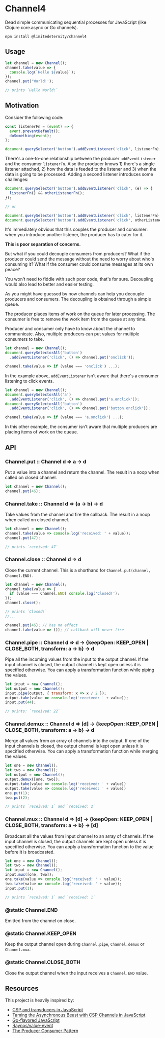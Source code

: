 # Channel4
Dead simple communicating sequential processes for JavaScript (like Clojure core.async or Go channels).

```shell
npm install @limitedeternity/channel4
```

## Usage

```js
let channel = new Channel();
channel.take(value => {
  console.log(`Hello ${value}`);
});
channel.put('World!');

// prints `Hello World!`
```

## Motivation
Consider the following code:

```js
const listenerFn = (event) => {
  event.preventDefault();
  doSomething(event);
};

document.querySelector('button').addEventListener('click', listenerFn);
```

There's a one-to-one relationship between the producer `addEventListener` and
the consumer `listenerFn`. Also the producer knows 1) there's a single listener
attached, 2) how the data is feeded to the listener and 3) when the data is
going to be processed.  Adding a second listener introduces some challenges:

```js
document.querySelector('button').addEventListener('click', (e) => {
  listenerFn() && otherListenerFn();
});

// or

document.querySelector('button').addEventListener('click', listenerFn);
document.querySelector('button').addEventListener('click', otherListenerFn);
```

It's immediately obvious that this couples the producer and consumer: when you
introduce another listener, the producer has to cater for it.

**This is poor separation of concerns.**

But what if you could decouple consumers from producers? What if the producer
could send the message without the need to worry about who's consuming it? What
if the consumer could consume messages at its own peace?

You won't need to fiddle with such poor code, that's for sure. Decoupling would
also lead to better and easier testing.

As you might have guessed by now channels can help you decouple producers and
consumers. The decoupling is obtained through a simple queue.

The producer places items of work on the queue for later processing.
The consumer is free to remove the work item from the queue at any time.

Producer and consumer only have to know about the channel to communicate.
Also, multiple producers can put values for multiple consumers to take.

```js
let channel = new Channel();
document.querySelectorAll('button')
  .addEventListener('click', () => channel.put('onclick'));

channel.take(value => if (value === 'onclick') ...);
```

In the example above, `addEventListener` isn't aware that there's a consumer
listening to click events.

```js
let channel = new Channel();
document.querySelectorAll('a')
  .addEventListener('click', () => channel.put('a.onclick'));
document.querySelectorAll('button')
  .addEventListener('click', () => channel.put('button.onclick'));

channel.take(value => if (value === 'a.onclick') ...);
```

In this other example, the consumer isn't aware that multiple producers are
placing items of work on the queue.

## API

### Channel.put :: Channel d => a -> d

Put a value into a channel and return the channel.
The result in a noop when called on closed channel.

```js
let channel = new Channel();
channel.put(46);
```

### Channel.take :: Channel d => (a -> b) -> d

Take values from the channel and fire the callback.
The result in a noop when called on closed channel.

```js
let channel = new Channel();
channel.take(value => console.log('received: ' + value));
channel.put(47);

// prints `received: 47`
```

### Channel.close :: Channel d => d

Close the current channel. This is a shorthand for `Channel.put(channel,
Channel.END)`.

```js
let channel = new Channel();
channel.take(value => {
  if (value === Channel.END) console.log('Closed!');
});
channel.close();

// prints `Closed!`
//...

channel.put(46); // has no effect
channel.take(value => ()); // callback will never fire
```

### Channel.pipe :: Channel d => d -> {keepOpen: KEEP_OPEN | CLOSE_BOTH, transform: a -> b} -> d

Pipe all the incoming values from the input to the output channel. If the input
channel is closed, the output channel is kept open unless it is specified
otherwise. You can apply a transformation function while piping the values.

```js
let input = new Channel();
let output = new Channel();
input.pipe(output, { transform: x => x / 2 });
output.take(value => console.log('received: ' + value));
input.put(44);

// prints: `received: 22`
```

### Channel.demux :: Channel d => [d] -> {keepOpen: KEEP_OPEN | CLOSE_BOTH, transform: a -> b} -> d

Merge all values from an array of channels into the output. If one of the input
channels is closed, the output channel is kept open unless it is specified
otherwise. You can apply a transformation function while merging the values.

```js
let one = new Channel();
let two = new Channel();
let output = new Channel();
output.demux([one, two]);
output.take(value => console.log('received: ' + value))
output.take(value => console.log('received: ' + value))
one.put(1);
two.put(2);

// prints `received: 1` and `received: 2`
```

### Channel.mux :: Channel d => [d] -> {keepOpen: KEEP_OPEN | CLOSE_BOTH, transform: a -> b} -> [d]

Broadcast all the values from input channel to an array of channels. If the
input channel is closed, the output channels are kept open unless it is
specified otherwise. You can apply a transformation function to the value before
it is broadcasted.

```js
let one = new Channel();
let two = new Channel();
let input = new Channel();
input.mux([one, two]);
one.take(value => console.log('received: ' + value));
two.take(value => console.log('received: ' + value));
input.put(1);

// prints `received: 1` and `received: 1`
```

### @static Channel.END

Emitted from the channel on close.

### @static Channel.KEEP_OPEN

Keep the output channel open during `Channel.pipe`, `Channel.demux` or
`Channel.mux`.

### @static Channel.CLOSE_BOTH

Close the output channel when the input receives a `Channel.END` value.

## Resources

This project is heavily inspired by:

- [CSP and transducers in JavaScript](http://phuu.net/2014/08/31/csp-and-transducers.html)
- [Taming the Asynchronous Beast with CSP Channels in JavaScript](http://jlongster.com/Taming-the-Asynchronous-Beast-with-CSP-in-JavaScript)
- [Go-flavored JavaScript](http://johntantalo.com/blog/go-flavored-javascript/)
- [Raynos/value-event](https://github.com/Raynos/value-event)
- [The Producer Consumer Pattern](http://java.dzone.com/articles/producer-consumer-pattern)

